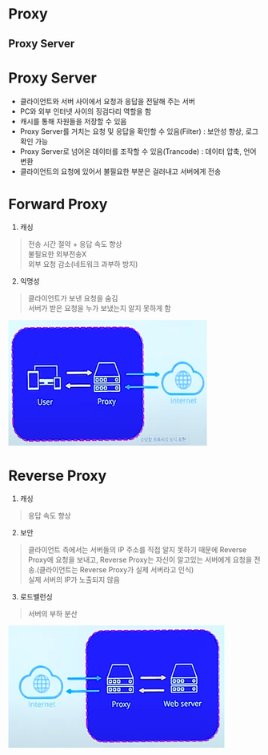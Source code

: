Proxy
==================================
Proxy Server
----------------------------------

# Proxy Server

* 클라이언트와 서버 사이에서 요청과 응답을 전달해 주는 서버
* PC와 외부 인터넷 사이의 징검다리 역할을 함
* 캐시를 통해 자원들을 저장할 수 있음
* Proxy Server를 거치는 요청 및 응답을 확인할 수 있음(Filter) : 보안성 향상, 로그 확인 가능
* Proxy Server로 넘어온 데이터를 조작할 수 있음(Trancode) : 데이터 압축, 언어 변환
* 클라이언트의 요청에 있어서 불필요한 부분은 걸러내고 서버에게 전송

# Forward Proxy

1. 캐싱
> 전송 시간 절약 + 응답 속도 향상   
> 불필요한 외부전송X   
> 외부 요청 감소(네트워크 과부하 방지)  

2. 익명성
> 클라이언트가 보낸 요청을 숨김   
> 서버가 받은 요청을 누가 보냈는지 알지 못하게 함   

![Alt text](forwardproxy.PNG)

# Reverse Proxy

1. 캐싱
> 응답 속도 향상   
 
2. 보안
> 클라이언트 측에서는 서버들의 IP 주소를 직접 알지 못하기 때문에 Reverse Proxy에 요청을 보내고, Reverse Proxy는 자신이 알고있는 서버에게 요청을 전송.(클라이언트는 Reverse Proxy가 실제 서버라고 인식)   
> 실제 서버의 IP가 노출되지 않음   

3. 로드밸런싱
> 서버의 부하 분산   

![Alt text](reverseproxy.PNG)

